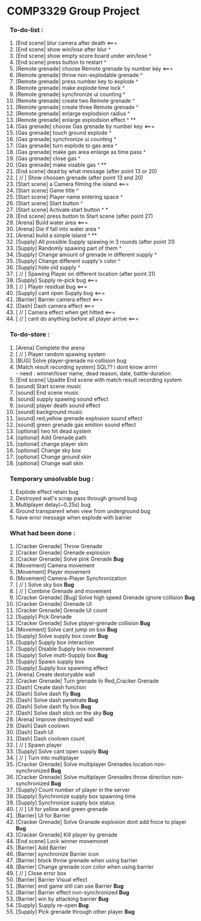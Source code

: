# COMP3329 Group Project

### &nbsp;&nbsp;To-do-list :
1. [End scene] blur camera after death <===
2. [End scene] show win/lose after blur ^
4. [End scene] show empty score board under win/lose ^
5. [End scene] press button to restart ^
6. [Remote grenade] choose Remote grenade by number key <===
7. [Remote grenade] throw non-explodable grenade ^
8. [Remote grenade] press number key to explode ^
9. [Remote grenade] make explode time lock ^
10. [Remote grenade] synchronize ui counting ^
11. [Remote grenade] create two Remote grenade ^
12. [Remote grenade] create three Remote grenade ^
13. [Remote grenade] enlarge explodsion radius ^
14. [Remote grenade] enlarge explodsion effect ^ **
15. [Gas grenade] choose Gas grenade by number key <===
16. [Gas grenade] touch ground explode ^
17. [Gas grenade] synchronize ui counting ^
18. [Gas grenade] turn explode to gas area ^
19. [Gas grenade] make gas area enlarge as time pass ^
20. [Gas grenade] close gas ^
21. [Gas grenade] make visable gas ^ **
22. [End scene] dead by what message (after point 13 or 20)
23. [ // ] Show choosen grenade (after point 13 and 20)
28. [Start scene] a Camera filming the island <===
29. [Start scene] Game title ^
30. [Start scene] Player name entering space ^
31. [Start scene] Start button ^
32. [Start scene] Activate start button ^ * 
33. [End scene] press button to Start scene (after point 27)
34. [Arena] Build water area <===
35. [Arena] Die if fall into water area ^
36. [Arena] build a simple island ^ **
37. [Supply] All possible Supply spawing in 3 rounds (after point 31)
38. [Supply] Randomly spawing part of them ^
39. [Supply] Change amount of grenade in different supply ^
40. [Supply] Change different supply's color ^
41. [Supply] hide old supply ^
42. [ // ] Spawing Player on different location (after point 31)
45. [Supply] Supply re-pick bug <===
46. [ // ] Player residual bug <===
45. [Supply] cant open Supply bug <===
47. [Barrier] Barrier camera effect <===
48. [Dash] Dash camera effect <===
49. [ // ] Camera effect when get hitted <===
50. [ // ] cant do anything before all player arrive <===

### &nbsp;&nbsp;To-do-store :
1. [Arena] Complete the arena 
22. [ // ] Player random spawing system 
23. [BUG] Solve player-grenade no collision bug
24. [Match result recording system] SQL?? i dont know arrrrr
</br> - need : winner/loser name, dead reason, date, battle-duration
26. [End scene] Upadte End scene with match result recording system 
28. [sound] Start scene music 
29. [sound] End scene music 
31. [sound] supply spawing sound effect 
32. [sound] player death sound effect
31. [sound] background music
32. [sound] red,yellow grenade explosion sound effect
33. [sound] green grenade gas emition sound effect 
34. [optional] two hit dead system
35. [optional] Add Grenade path 
36. [optional] change player skin 
37. [optional] Change sky box 
38. [optional] Change ground skin 
39. [optional] Change wall skin 

### &nbsp;&nbsp;Temporary unsolvable bug :
1. Explode effect retain bug
3. Destroyed wall's scrap pass through ground bug 
4. Multiplayer delay(~0.25s) bug
5. Ground transparent when view from underground bug
6. have error message when explode with barrier

### &nbsp;&nbsp;What had been done :
1. [Cracker Grenade] Throw Grenade 
2. [Cracker Grenade] Grenade explosion
3. [Cracker Grenade] Solve pink Grenade **Bug**
4. [Movement] Camera movement
5. [Movement] Player movement
6. [Movement] Camera-Player Synchronization
7. [ // ] Solve sky box **Bug** 
8. [ // ] Combine Grenade and movement
9. [Cracker Grenade] [Bug] Solve high speed Grenade ignore collision **Bug**
10. [Cracker Grenade] Grenade UI
11. [Cracker Grenade] Grenade UI count
12. [Supply] Pick Grenade
13. [Cracker Grenade] Solve player-grenade collision **Bug**
14. [Movement] Solve cant jump on box **Bug**
15. [Supply] Solve supply box cover **Bug** 
16. [Supply] Supply box interaction
17. [Supply] Disable Supply box movement
18. [Supply] Solve multi-Supply box **Bug**
19. [Supply] Spawn supply box
20. [Supply] Supply box spawning effect
21. [Arena] Create destoryable wall
22. [Cracker Grenade] Turn grenade to Red_Cracker Grenade
23. [Dash] Create dash function
24. [Dash] Solve dash fly **Bug**
25. [Dash] Solve dash penetrate **Bug**
26. [Dash] Solve dash fly box **Bug**
27. [Dash] Solve dash stick on the sky **Bug**
28. [Arena] Improve destroyed wall
29. [Dash] Dash coolown
30. [Dash] Dash UI
31. [Dash] Dash coolown count
32. [ // ] Spawn player
33. [Supply] Solve cant open supply **Bug**
34. [ // ] Turn into multiplayer
35. [Cracker Grenade] Solve multiplayer Grenades location non-synchronized **Bug** 
36. [Cracker Grenade] Solve multiplayer Grenades throw direction non-synchronized **Bug**
37. [Supply] Count number of player in the server 
38. [Supply] Synchronize supply box spawning time
39. [Supply] Synchronize supply box status
40. [ // ] UI for yellow and green grenade
41. [Barrier] UI for Barrier
42. [Cracker Grenade] Solve Granade explosion dont add froce to player **Bug**
43. [Cracker Grenade] Kill player by grenade
44. [End scene] Lock winner movemonet
45. [Barrier] Add Barrier
46. [Barrier] synchronize Barrier icon
47. [Barrier] block throw grenade when using barrier
48. [Barrier] Change grenade icon color when using barrier
49. [ // ] Close error box
50. [Barrier] Barrier Visual effect
51. [Barrier] end game still can use Barrier **Bug**
52. [Barrier] Barrier effect non-synchronized **Bug**
53. [Barrier] win by attacking barrier **Bug** 
54. [Supply] Supply re-open **Bug** 
55. [Supply] Pick grenade through other player **Bug**
